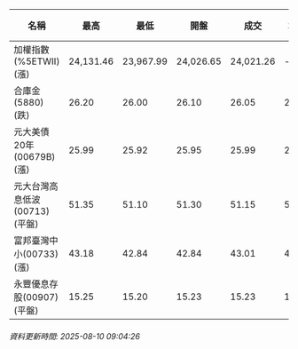 | 名稱 | 最高 | 最低 | 開盤 | 成交 | 均價 | 成交金額(億) | 昨收 | 漲跌幅 | 漲跌 | 總量 | 昨量 | 振幅 |
| -------- | -------- | -------- | -------- |-------- | -------- | -------- |-------- |-------- |-------- | -------- | -------- |-------- |
|加權指數(%5ETWII) (漲)|24,131.46|23,967.99|24,026.65|24,021.26|-|4,214.34|24,003.77|0.07%|17.49|6,931,987|0|0.68%|
|合庫金(5880) (跌)|26.20|26.00|26.10|26.05|26.07|2.72|26.25|0.76%|0.20|10,419|10,456|0.76%|
|元大美債20年(00679B) (漲)|25.99|25.92|25.95|25.99|25.96|6.65|25.90|0.35%|0.09|25,598|60,775|0.27%|
|元大台灣高息低波(00713) (平盤)|51.35|51.10|51.30|51.15|51.20|3.38|51.15|0.00%|0.00|6,603|9,816|0.49%|
|富邦臺灣中小(00733) (漲)|43.18|42.84|42.84|43.01|43.03|0.494|42.20|1.92%|0.81|1,147|1,116|0.81%|
|永豐優息存股(00907) (平盤)|15.25|15.20|15.23|15.23|15.22|0.093|15.23|0.00%|0.00|611|1,145|0.33%|
###### 資料更新時間: 2025-08-10 09:04:26
